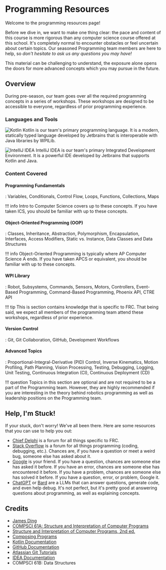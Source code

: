# Programming Resources

Welcome to the programming resources page!


Before we dive in, we want to make one thing clear: the pace and content of this course is more rigorous than any computer science course offered at this school. It's completely normal to encounter obstacles or feel uncertain about certain topics. Our seasoned Programming team members are here to help, so *don't hesitate to ask us any questions you may have!*

This material can be challenging to understand, the exposure alone opens the doors for more advanced concepts which you may pursue in the future.

## Overview

During pre-season, our team goes over all the required programming concepts in a series of workshops. These workshops are designed to be accessible to everyone, regardless of prior programming experience.

### Languages and Tools
![Kotlin](https://kotlinlang.org/docs/images/kotlin-logo.png)
Kotlin is our team's primary programming language. It is a modern, statically typed language developed by Jetbrains that is interoperable with Java libraries by WPILib.

![IntelliJ IDEA](https://resources.jetbrains.com/storage/products/company/brand/logos/IntelliJ_IDEA.png)
IntelliJ IDEA is our team's primary Integrated Development Environment. It is a powerful IDE developed by Jetbrains that supports Kotlin and Java.

### Content Covered

#### Programming Fundamentals
:   Variables, Conditionals, Control Flow, Loops, Functions, Collections, Maps

!!! info
    Intro to Computer Science covers up to these concepts. If you have taken ICS, you should be familiar with up to these concepts.

#### Object-Oriented Programming (OOP)

:   Classes, Inheritance, Abstraction, Polymorphism, Encapsulation, Interfaces, Access Modifiers, Static vs. Instance, Data Classes and Data Structures

!!! info
    Object-Oriented Programming is typically where AP Computer Science A ends. If you have taken APCS or equivalent, you should be familiar with up to these concepts.

#### WPI Library
:   Robot, Subsystems, Commands, Sensors, Motors, Controllers, Event-Based Programming, Command-Based Programming, Phoenix API, CTRE API

!!! tip
    This is section contains knowledge that is specific to FRC. That being said, we expect all members of the programming team attend these workshops, regardless of prior experience.

#### Version Control
:   Git, Git Collaboration, GitHub, Development Workflows

#### Advanced Topics
:   Proportional-Integral-Derivative (PID) Control, Inverse Kinematics, Motion Profiling, Path Planning, Vision Processing, Testing, Debugging, Logging, Unit Testing, Continuous Integration (CI), Continuous Deployment (CD)

!!! question
    Topics in this section are optional and are not required to be a part of the Programming team. However, they are highly recommended if you are interesting in the theory behind robotics programming as well as leadership positions on the Programming team.

## Help, I'm Stuck!
If your stuck, don't worry! We've all been there. Here are some resources that you can use to help you out:

- [Chief Delphi](https://www.chiefdelphi.com/) is a forum for all things specific to FRC. 
- [Stack Overflow](https://stackoverflow.com/) is a forum for all things programming (coding, debugging, etc.). Chances are, if you have a question or meet a weird bug, someone else has asked about it.
- [Google](https://www.google.com/) is your friend. If you have a question, chances are someone else has asked it before. If you have an error, chances are someone else has encountered it before. If you have a problem, chances are someone else has solved it before. If you have a question, error, or problem, Google it.
- [ChatGPT](https://chat.openai.com/) or [Bard](https://bard.google.com/) are a LLMs that can answer questions, generate code, and even help debug. It's not perfect, but it's pretty good at answering questions about programming, as well as explaining concepts.

## Credits
- [James Ding](https://github.com/twangodev)
- [COMPSCI 61A: Structure and Interpretation of Computer Programs](https://cs61a.org/)
- [Structure and Interpretation of Computer Programs, 2nd ed.](https://web.mit.edu/6.001/6.037/sicp.pdf)
- [Composing Programs](https://www.composingprograms.com)
- [Kotlin Documentation](https://kotlinlang.org/docs/home.html)
- [GitHub Documentation](https://docs.github.com)
- [Atlassian Git Tutorials](https://www.atlassian.com/git/tutorials/)
- [IDEA Documentation](https://www.jetbrains.com/help/idea)
- COMPSCI 61B: Data Structures

